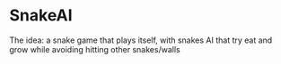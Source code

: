 # SnakeAI

The idea:
a snake game that plays itself, with snakes AI that try eat and grow while avoiding hitting other snakes/walls
